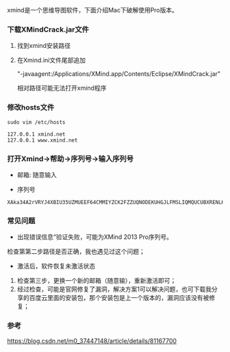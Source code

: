 xmind是一个思维导图软件，下面介绍Mac下破解使用Pro版本。

### 下载XMindCrack.jar文件

1. 找到xmind安装路径

2. 在Xmind.ini文件尾部追加

   "-javaagent:/Applications/XMind.app/Contents/Eclipse/XMindCrack.jar"

   相对路径可能无法打开xmind程序

### 修改hosts文件

```
sudo vim /etc/hosts

127.0.0.1 xmind.net
127.0.0.1 www.xmind.net
```

### 打开Xmind->帮助->序列号->输入序列号

- 邮箱: 随意输入

- 序列号

```
XAka34A2rVRYJ4XBIU35UZMUEEF64CMMIYZCK2FZZUQNODEKUHGJLFMSLIQMQUCUBXRENLK6NZL37JXP4PZXQFILMQ2RG5R7G4QNDO3PSOEUBOCDRYSSXZGRARV6MGA33TN2AMUBHEL4FXMWYTTJDEINJXUAV4BAYKBDCZQWVF3LWYXSDCXY546U3NBGOI3ZPAP2SO3CSQFNB7VVIY123456789012345
```



### 常见问题

- 出现错误信息“验证失败，可能为XMind 2013 Pro序列号。

检查第第二步路径是否正确，我也遇见过这个问题；

- 激活后，软件恢复未激活状态

1. 检查第三步，更换一个新的邮箱（随意输），重新激活即可；
2. 经过检查，可能是官网修复了漏洞，解决方案1可以解决问题，也可下载我分享的百度云里面的安装包，那个安装包是上一个版本的，漏洞应该没有被修复；

### 参考

https://blog.csdn.net/m0_37447148/article/details/81167700